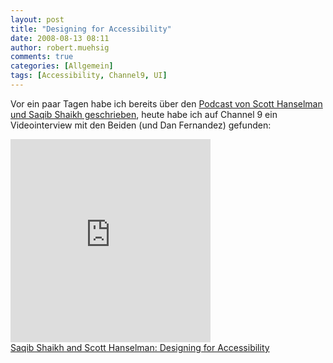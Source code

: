 ```yaml
---
layout: post
title: "Designing for Accessibility"
date: 2008-08-13 08:11
author: robert.muehsig
comments: true
categories: [Allgemein]
tags: [Accessibility, Channel9, UI]
---
```

<p>Vor ein paar Tagen habe ich bereits über den <a href="http://code-inside.de/blog/2008/08/08/accessibility-in-web-and-rich-applications/">Podcast von Scott Hanselman und Saqib Shaikh geschrieben</a>, heute habe ich auf Channel 9 ein Videointerview mit den Beiden (und Dan Fernandez) gefunden:</p> <iframe src="http://channel9.msdn.com/posts/Dan/421140/player/" frameborder="0" height="325" scrolling="no" width="320"></iframe><br /> <a href="http://channel9.msdn.com/posts/Dan/Saqib-Shaikh-and-Scott-Hanselman-Designing-for-Accessibility/">Saqib Shaikh and Scott Hanselman: Designing for Accessibility</a>

